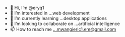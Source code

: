 - 👋 Hi, I’m @eryq1
- 👀 I’m interested in ...web development
- 🌱 I’m currently learning ...desktop applications
- 💞️ I’m looking to collaborate on ...artificial intelligence
- 📫 How to reach me ...mwangieric1.em@gmail.com

<!---
eryq1/eryq1 is a ✨ special ✨ repository because its `README.md` (this file) appears on your GitHub profile.
You can click the Preview link to take a look at your changes.
--->
